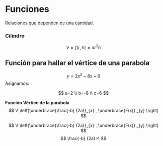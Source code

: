# Funciones
Relaciones que dependen de una cantidad. 
### Cilindro
$$ V = f(r, h) = \pi r^2h$$

## Función para hallar el vértice de una parabola
$$y = 2x^2-8x+6$$
Asignamos:

$$
a=2 \\ b=-8 \\ c=6
$$

**Función Vértice de la parabola**
$$
V \left(\underbrace{\frac{-b} {2a}}_{x} , \underbrace{F(x)} _{y} \right)  
$$

 $$
V \left(\underbrace{\frac{-b} {2a}}_{x} , \underbrace{F(x)} _{y} \right)  
$$
$$
\frac{-b} {2a}=\ 
$$
<!--stackedit_data:
eyJoaXN0b3J5IjpbLTEwNDc0ODA3NjksMTU5NjMwNjc0MywxOT
QxNTQxNDg4LDExMTYzMzI2OTEsLTQwNTA0Mjc0NiwtMTc2MzAy
MzI4Niw2MjgwMjc3NDksMTgzOTQ1MTQ3OSwtMTY2OTExMTMzOC
wxMTEzNDY0MjMyLDU1MzIzMTg2NiwxMjc3MjYyNTY4XX0=
-->